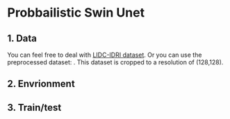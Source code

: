 # Probbailistic Swin Unet

## 1. Data
You can feel free to deal with [LIDC-IDRI dataset](https://www.cancerimagingarchive.net/collection/lidc-idri/). Or you can use the preprocessed dataset: . This dataset is cropped to a resolution of (128,128).
## 2. Envrionment

## 3. Train/test
